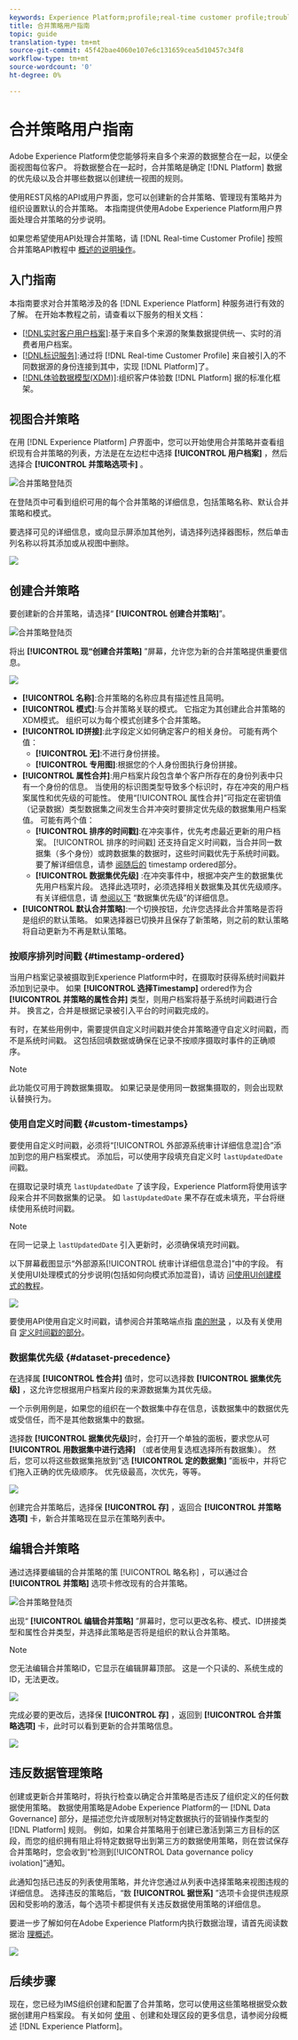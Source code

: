 ```yaml
---
keywords: Experience Platform;profile;real-time customer profile;troubleshooting;API
title: 合并策略用户指南
topic: guide
translation-type: tm+mt
source-git-commit: 45f42bae4060e107e6c131659cea5d10457c34f8
workflow-type: tm+mt
source-wordcount: '0'
ht-degree: 0%

---
```



# 合并策略用户指南

Adobe Experience Platform使您能够将来自多个来源的数据整合在一起，以便全面视图每位客户。 将数据整合在一起时，合并策略是确定 [!DNL Platform] 数据的优先级以及合并哪些数据以创建统一视图的规则。

使用REST风格的API或用户界面，您可以创建新的合并策略、管理现有策略并为组织设置默认的合并策略。 本指南提供使用Adobe Experience Platform用户界面处理合并策略的分步说明。

如果您希望使用API处理合并策略，请 [!DNL Real-time Customer Profile] 按照合并策略API教程中 [概述的说明操作](../api/merge-policies.md)。

## 入门指南

本指南要求对合并策略涉及的各 [!DNL Experience Platform] 种服务进行有效的了解。 在开始本教程之前，请查看以下服务的相关文档：

* [[!DNL实时客户用户档案]](../home.md):基于来自多个来源的聚集数据提供统一、实时的消费者用户档案。
* [[!DNL标识服务]](../../identity-service/home.md):通过将 [!DNL Real-time Customer Profile] 来自被引入的不同数据源的身份连接到其中，实现 [!DNL Platform]了。
* [[!DNL体验数据模型(XDM)]](../../xdm/home.md):组织客户体验数 [!DNL Platform] 据的标准化框架。

## 视图合并策略

在用 [!DNL Experience Platform] 户界面中，您可以开始使用合并策略并查看组织现有合并策略的列表，方法是在左边栏中选择 **[!UICONTROL 用户档案]** ，然后选择合 **[!UICONTROL 并策略选项卡]** 。

![合并策略登陆页](../images/merge-policies/landing.png)

在登陆页中可看到组织可用的每个合并策略的详细信息，包括策略名称、默认合并策略和模式。

要选择可见的详细信息，或向显示屏添加其他列，请选择列选择器图标，然后单击列名称以将其添加或从视图中删除。

![](../images/merge-policies/adjust-view.png)

## 创建合并策略

要创建新的合并策略，请选择“ **[!UICONTROL 创建合并策略]**”。

![合并策略登陆页](../images/merge-policies/create-new.png)

将出 **[!UICONTROL 现“创建合并策略]** ”屏幕，允许您为新的合并策略提供重要信息。

![](../images/merge-policies/create.png)

* **[!UICONTROL 名称]**:合并策略的名称应具有描述性且简明。
* **[!UICONTROL 模式]**:与合并策略关联的模式。 它指定为其创建此合并策略的XDM模式。 组织可以为每个模式创建多个合并策略。
* **[!UICONTROL ID拼接]**:此字段定义如何确定客户的相关身份。 可能有两个值：
   * **[!UICONTROL 无]**:不进行身份拼接。
   * **[!UICONTROL 专用图]**:根据您的个人身份图执行身份拼接。
* **[!UICONTROL 属性合并]**:用户档案片段包含单个客户所存在的身份列表中只有一个身份的信息。 当使用的标识图类型导致多个标识时，存在冲突的用户档案属性和优先级的可能性。 使用“[!UICONTROL 属性合并]”可指定在密钥值（记录数据）类型数据集之间发生合并冲突时要排定优先级的数据集用户档案值。 可能有两个值：
   * **[!UICONTROL 排序的时间戳]**:在冲突事件，优先考虑最近更新的用户档案。 [!UICONTROL 排序的时间戳] 还支持自定义时间戳，当合并同一数据集（多个身份）或跨数据集的数据时，这些时间戳优先于系统时间戳。 要了解详细信息，请参 [阅随后的](#timestamp-ordered) timestamp ordered部分。
   * **[!UICONTROL 数据集优先级]** :在冲突事件中，根据冲突产生的数据集优先用户档案片段。 选择此选项时，必须选择相关数据集及其优先级顺序。 有关详细信息，请 [参阅以下](#dataset-precedence) “数据集优先级”的详细信息。
* **[!UICONTROL 默认合并策略]**:一个切换按钮，允许您选择此合并策略是否将是组织的默认策略。 如果选择器已切换并且保存了新策略，则之前的默认策略将自动更新为不再是默认策略。

### 按顺序排列时间戳 {#timestamp-ordered}

当用户档案记录被摄取到Experience Platform中时，在摄取时获得系统时间戳并添加到记录中。 如果 **[!UICONTROL 选择Timestamp]** ordered作为合 **[!UICONTROL 并策略的属性合并]** 类型，则用户档案将基于系统时间戳进行合并。 换言之，合并是根据记录被引入平台的时间戳完成的。

有时，在某些用例中，需要提供自定义时间戳并使合并策略遵守自定义时间戳，而不是系统时间戳。 这包括回填数据或确保在记录不按顺序摄取时事件的正确顺序。

>[!NOTE]
>
>此功能仅可用于跨数据集摄取。 如果记录是使用同一数据集摄取的，则会出现默认替换行为。

### 使用自定义时间戳 {#custom-timestamps}

要使用自定义时间戳，必须将“[!UICONTROL 外部源系统审计详细信息混]合”添加到您的用户档案模式。 添加后，可以使用字段填充自定义时 `lastUpdatedDate` 间戳。

在摄取记录时填充 `lastUpdatedDate` 了该字段，Experience Platform将使用该字段来合并不同数据集的记录。 如 `lastUpdatedDate` 果不存在或未填充，平台将继续使用系统时间戳。

>[!NOTE]
>
>在同一记录上 `lastUpdatedDate` 引入更新时，必须确保填充时间戳。

以下屏幕截图显示“外部源系[!UICONTROL 统审计详细信息混合]”中的字段。 有关使用UI处理模式的分步说明(包括如何向模式添加混音)，请访 [问使用UI创建模式的教程](../../xdm/tutorials/create-schema-ui.md)。

![](../images/merge-policies/custom-timestamp-mixin.png)

要使用API使用自定义时间戳，请参阅合并策略端点指 [南的附录](../api/merge-policies.md) ，以及有关使用自 [定义时间戳的部分](../api/merge-policies.md#custom-timestamps)。

### 数据集优先级 {#dataset-precedence}

在选择属 **[!UICONTROL 性合并]** 值时，您可以选择数 **[!UICONTROL 据集优先级]** ，这允许您根据用户档案片段的来源数据集为其优先级。

一个示例用例是，如果您的组织在一个数据集中存在信息，该数据集中的数据优先或受信任，而不是其他数据集中的数据。

选择数 **[!UICONTROL 据集优先级]**&#x200B;时，会打开一个单独的面板，要求您从可 **[!UICONTROL 用数据集中进行选择]** （或者使用复选框选择所有数据集）。 然后，您可以将这些数据集拖放到“选 **[!UICONTROL 定的数据集]** ”面板中，并将它们拖入正确的优先级顺序。 优先级最高，次优先，等等。

![](../images/merge-policies/dataset-precedence.png)

创建完合并策略后，选择保 **[!UICONTROL 存]** ，返回合 **[!UICONTROL 并策略选项]** 卡，新合并策略现在显示在策略列表中。

## 编辑合并策略

通过选择要编辑的合并策略的策 [!UICONTROL 略名称] ，可以通过合 **[!UICONTROL 并策略]** 选项卡修改现有的合并策略。

![合并策略登陆页](../images/merge-policies/select-edit.png)

出现“ **[!UICONTROL 编辑合并策略]** ”屏幕时，您可以更改名称、模式、ID拼接类型和属性合并类型，并选择此策略是否将是组织的默认合并策略。

>[!NOTE]
>
>您无法编辑合并策略ID，它显示在编辑屏幕顶部。 这是一个只读的、系统生成的ID，无法更改。

![](../images/merge-policies/edit-screen.png)

完成必要的更改后，选择保 **[!UICONTROL 存]** ，返回到 **[!UICONTROL 合并策略选项]** 卡，此时可以看到更新的合并策略信息。

![](../images/merge-policies/edited.png)

## 违反数据管理策略

创建或更新合并策略时，将执行检查以确定合并策略是否违反了组织定义的任何数据使用策略。 数据使用策略是Adobe Experience Platform的一 [!DNL Data Governance] 部分，是描述您允许或限制对特定数据执行的营销操作类型的 [!DNL Platform] 规则。 例如，如果合并策略用于创建已激活到第三方目标的区段，而您的组织拥有阻止将特定数据导出到第三方的数据使用策略，则在尝试保存合并策略时，您会收到“检测到[!UICONTROL Data governance policy ivolation]”通知。

此通知包括已违反的列表使用策略，并允许您通过从列表中选择策略来视图违规的详细信息。 选择违反的策略后，“数 **[!UICONTROL 据世系]** ”选项卡会提供违规原因和受影响的激活，每个选项卡都提供有关违反数据使用策略的详细信息。

要进一步了解如何在Adobe Experience Platform内执行数据治理，请首先阅读数据治 [理概述](../../data-governance/home.md)。

![](../images/merge-policies/policy-violation.png)

## 后续步骤

现在，您已经为IMS组织创建和配置了合并策略，您可以使用这些策略根据受众数据创建用户档案段。 有关如何 [使用](../../segmentation/home.md) 、创建和处理区段的更多信息，请参阅分段概述 [!DNL Experience Platform]。